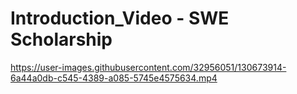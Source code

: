 
# Introduction_Video - SWE Scholarship

https://user-images.githubusercontent.com/32956051/130673914-6a44a0db-c545-4389-a085-5745e4575634.mp4
